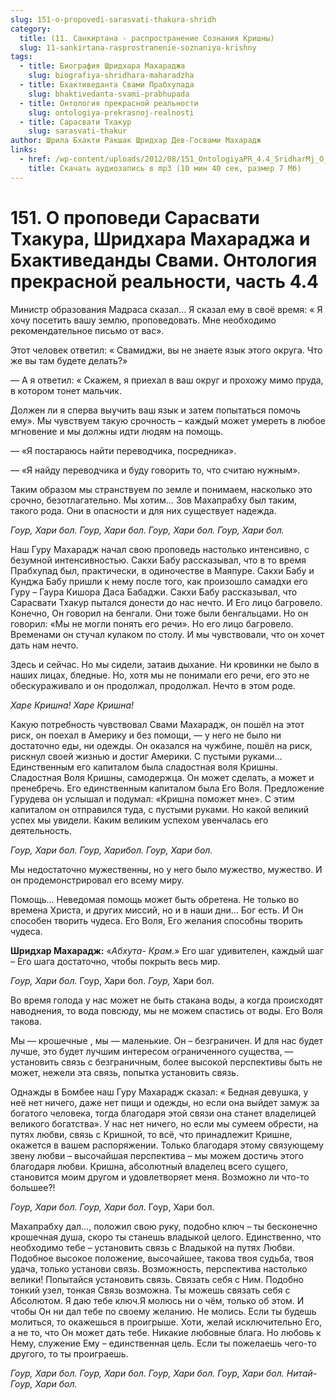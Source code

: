 ```yaml
---
slug: 151-o-propovedi-sarasvati-thakura-shridh
category:
  title: (11. Санкиртана - распространение Сознания Кришны)
  slug: 11-sankirtana-rasprostranenie-soznaniya-krishny
tags:
  - title: Биография Шридхара Махараджа
    slug: biografiya-shridhara-maharadzha
  - title: Бхактиведанта Свами Прабхупада
    slug: bhaktivedanta-svami-prabhupada
  - title: Онтология прекрасной реальности
    slug: ontologiya-prekrasnoj-realnosti
  - title: Сарасвати Тхакур
    slug: sarasvati-thakur
author: Шрила Бхакти Ракшак Шридхар Дев-Госвами Махарадж
links:
  - href: /wp-content/uploads/2012/08/151_OntologiyaPR_4.4_SridharMj_O_propovedi_Sarasvati_Thakura_Sridhara_Maharaja_i_Bhaktivedandy_Svami.mp3
    title: Скачать аудиозапись в mp3 (10 мин 40 сек, размер 7 Мб)
---
```


# 151. О проповеди Сарасвати Тхакура, Шридхара Махараджа и Бхактиведанды Свами. Онтология прекрасной реальности, часть 4.4

Министр образования Мадраса cказал… Я сказал ему в своё время: « Я хочу посетить вашу землю, проповедовать. Мне необходимо рекомендательное письмо от вас».

Этот человек ответил: « Свамиджи, вы не знаете язык этого округа. Что же вы там будете делать?»

— А я ответил: « Скажем, я приехал в ваш округ и прохожу мимо пруда, в котором тонет мальчик.

Должен ли я сперва выучить ваш язык и затем попытаться помочь ему». Мы чувствуем такую срочность – каждый может умереть в любое мгновение и мы должны идти людям на помощь.

— «Я постараюсь найти переводчика, посредника».

— «Я найду переводчика и буду говорить то, что считаю нужным».

Таким образом мы странствуем по земле и понимаем, насколько это срочно, безотлагательно. Мы хотим… Зов Махапрабху был таким, такого рода. Они в опасности и для них существует надежда.

*Гоур, Хари бол. Гоур, Хари бол. Гоур, Хари бол. Гоур, Хари бол.*

Наш Гуру Махарадж начал свою проповедь настолько интенсивно, c безумной интенсивностью. Сакхи Бабу рассказывал, что в то время Прабхупад был, практически, в одиночестве в Маяпуре. Сакхи Бабу и Кунджа Бабу пришли к нему после того, как произошло самадхи его Гуру – Гаура Кишора Даса Бабаджи. Сакхи Бабу рассказывал, что Сарасвати Тхакур пытался донести до нас нечто. И Его лицо багровело. Конечно, Он говорил на бенгали. Они тоже были бенгальцами. Но он говорил: «Мы не могли понять его речи». Но его лицо багровело. Временами он стучал кулаком по столу. И мы чувствовали, что он хочет дать нам нечто.

Здесь и сейчас. Но мы сидели, затаив дыхание. Ни кровинки не было в наших лицах, бледные. Но, хотя мы не понимали его речи, его это не обескураживало и он продолжал, продолжал. Нечто в этом роде.

*Харе Кришна! Харе Кришна!*

Какую потребность чувствовал Свами Махарадж, он пошёл на этот риск, он поехал в Америку и без помощи, — у него не было ни достаточно еды, ни одежды. Он оказался на чужбине, пошёл на риск, рискнул своей жизнью и достиг Америки. С пустыми руками… Единственным его капиталом была сладостная воля Кришны. Сладостная Воля Кришны, самодержца. Он может сделать, а может и пренебречь. Его единственным капиталом была Его Воля. Предложение Гурудева он услышал и подумал: «Кришна поможет мне». С этим капиталом он отправился туда, с пустыми руками. Но какой великий успех мы увидели. Каким великим успехом увенчалась его деятельность.

*Гоур, Хари бол. Гоур, Харибол. Гоур, Хари бол.*

Мы недостаточно мужественны, но у него было мужество, мужество. И он продемонстрировал его всему миру.

Помощь… Неведомая помощь может быть обретена. Не только во времена Христа, и других миссий, но и в наши дни… Бог есть. И Он способен творить чудеса. Его Воля, Его желания способны творить чудеса.

**Шридхар Махарадж:** «*Абхута- Крам.*» Его шаг удивителен, каждый шаг – Его шага достаточно, чтобы покрыть весь мир.

*Гоур, Хари бол.* Гоур, Хари бол. *Гоур,* Хари бол.

Во время голода у нас может не быть стакана воды, а когда происходят наводнения, то вода повсюду, мы не можем спастись от воды. Его Воля такова.

Мы — крошечные , мы — маленькие. Он – безграничен. И для нас будет лучше, это будет лучшим интересом ограниченного существа, — установить связь с безграничным, более высокой перспективы быть не может, нежели эта связь, попытка установить связь.

Однажды в Бомбее наш Гуру Махарадж сказал: « Бедная девушка, у неё нет ничего, даже нет пищи и одежды, но если она выйдет замуж за богатого человека, тогда благодаря этой связи она станет владелицей великого богатства». У нас нет ничего, но если мы сумеем обрести, на путях любви, связь с Кришной, то всё, что принадлежит Кришне, окажется в вашем распоряжении. Только благодаря этому связующему звену любви – высочайшая перспектива – мы можем достичь этого благодаря любви. Кришна, абсолютный владелец всего сущего, становится моим другом и удовлетворяет меня. Возможно ли что-то большее?!

*Гоур, Хари бол. Гоур, Хари бол.* Гоур, Хари бол.

Махапрабху дал…, положил свою руку, подобно ключ – ты бесконечно крошечная душа, скоро ты станешь владыкой целого. Единственно, что необходимо тебе – установить связь с Владыкой на путях Любви. Подобное высокое положение, высочайшее, такова твоя судьба, твоя удача, только установи связь. Возможность, перспектива настолько велики! Попытайся установить связь. Связать себя с Ним. Подобно тонкий узел, тонкая Связь возможна. Ты можешь связать себя с Абсолютом. Я даю тебе ключ.Я молюсь ни о чём, только об этом. И чтобы Он ни дал тебе по своему желанию. Не молись. Если ты будешь молиться, то окажешься в проигрыше. Хоти, желай исключительно Его, а не то, что Он может дать тебе. Никакие любовные блага. Но любовь к Нему, служение Ему – единственная цель. Если ты пожелаешь чего-то другого, то ты проиграешь.

*Гоур, Хари бол. Гоур, Хари бол. Гоур, Хари* *бол. Гоур, Хари бол.* *Нитай- Гоур, Хари бол.*

